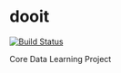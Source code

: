 # dooit

[![Build Status](https://travis-ci.org/ricardo0100/dooit.svg?branch=master)](https://travis-ci.org/ricardo0100/dooit)

Core Data Learning Project
